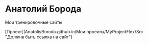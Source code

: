 
# Анатолий Борода
Мои тренировочные сайты

[Проект](AnatoliyBoroda.github.io/Мои проекты/MyProjectFlex/Src "Должна быть ссылка на сайт")
